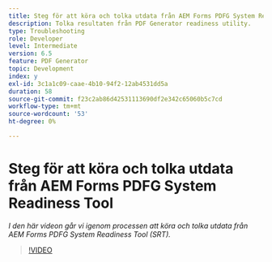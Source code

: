 ```yaml
---
title: Steg för att köra och tolka utdata från AEM Forms PDFG System Readiness Tool
description: Tolka resultaten från PDF Generator readiness utility.
type: Troubleshooting
role: Developer
level: Intermediate
version: 6.5
feature: PDF Generator
topic: Development
index: y
exl-id: 3c1a1c09-caae-4b10-94f2-12ab4531dd5a
duration: 58
source-git-commit: f23c2ab86d42531113690df2e342c65060b5c7cd
workflow-type: tm+mt
source-wordcount: '53'
ht-degree: 0%

---
```


# Steg för att köra och tolka utdata från AEM Forms PDFG System Readiness Tool

*I den här videon går vi igenom processen att köra och tolka utdata från AEM Forms PDFG System Readiness Tool (SRT).*

>[!VIDEO](https://video.tv.adobe.com/v/335543?quality=12&learn=on)
